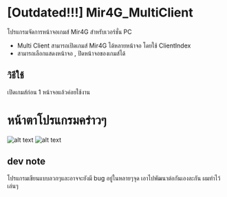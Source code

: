 # [Outdated!!!] Mir4G_MultiClient
โปรแกรมจัดการหน้าจอเกมส์ Mir4G สำหรับเวอร์ชั่น PC
- Multi Client สามารถเปิดเกมส์ Mir4G ได้หลายหน้าจอ โดยใช้ ClientIndex
- สามารถเลือกแสดงหน้าจอ , ปิดหน้าจอของเกมส์ได้

## วิธีใช้
เปิดเกมส์ก่อน 1 หน้าจอแล้วค่อยใช้งาน

# หน้าตาโปรแกรมคร่าวๆ
![alt text](https://raw.githubusercontent.com/itsmeny/Mir4G_MultiClient/master/pic/pic1.jpg)
![alt text](https://raw.githubusercontent.com/itsmeny/Mir4G_MultiClient/master/pic/pic2.jpg)

## dev note
โปรแกรมเขียนแบบลวกๆและอาจจะยังมี bug อยู่ในหลายๆจุด เอาไปพัฒนาต่อกันเองละกัน ผมทำไว้เล่นๆ
